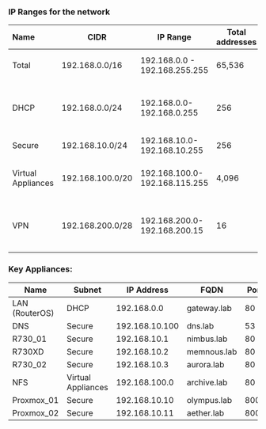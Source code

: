 
### IP Ranges for the network

| **Name**           | **CIDR**         | **IP Range**                  | **Total addresses** | **Use case**                         |
|:------------------ | ---------------- | ----------------------------- | ------------------- | ------------------------------------ |
| Total              | 192.168.0.0/16   | 192.168.0.0 - 192.168.255.255 | 65,536              | Total Address space                  |
| DHCP           | 192.168.0.0/24   | 192.168.0.0-192.168.0.255     | 256                 | DHCP, router, desktop, phone, laptop |
| Secure             | 192.168.10.0/24  | 192.168.10.0-192.168.10.255   | 256                 | Dell servers                         |
| Virtual Appliances | 192.168.100.0/20 | 192.168.100.0-192.168.115.255 | 4,096               | VMs, Container, and others           |
| VPN                | 192.168.200.0/28 | 192.168.200.0-192.168.200.15  | 16                  | VPN Tunnel space for Wireguard users |
### Key Appliances:
| **Name** | **Subnet** | **IP Address** | **FQDN** | **Port** | **Protocol** |
| ---- | ---- | ---- | ---- | ---- | ---- |
| LAN (RouterOS) | DHCP | 192.168.0.0 | gateway.lab | 80 | TCP |
| DNS | Secure | 192.168.10.100 | dns.lab | 53 | TCP |
| R730_01 | Secure | 192.168.10.1 | nimbus.lab | 80 | TCP |
| R730XD | Secure | 192.168.10.2 | memnous.lab | 80 | TCP |
| R730_02 | Secure | 192.168.10.3 | aurora.lab | 80 | TCP |
| NFS | Virtual Appliances | 192.168.100.0 | archive.lab | 80 | TCP |
| Proxmox_01 | Secure | 192.168.10.10 | olympus.lab | 8006 | TCP |
| Proxmox_02 | Secure | 192.168.10.11 | aether.lab | 8006 | TCP |
